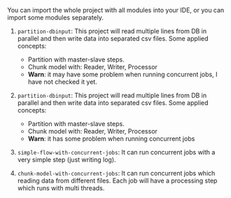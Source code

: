 You can import the whole project with all modules into your IDE, or you can import some modules separately.

1. `partition-dbinput`: This project will read multiple lines from DB in parallel and then write data into separated csv files.
Some applied concepts: 
    + Partition with master-slave steps.
    + Chunk model with: Reader, Writer, Processor
    + **Warn**: it may have some problem when running concurrent jobs, I have not checked it yet.

2. `partition-dbinput`: This project will read multiple lines from DB in parallel and then write data into separated csv files.
Some applied concepts: 
    + Partition with master-slave steps.
    + Chunk model with: Reader, Writer, Processor
    + **Warn**: it has some problem when running concurrent jobs

3. `simple-flow-with-concurrent-jobs`: 
It can run concurrent jobs with a very simple step (just writing log). 

4. `chunk-model-with-concurrent-jobs`: 
It can run concurrent jobs which reading data from different files. 
Each job will have a processing step which runs with multi threads.

